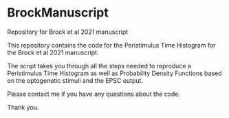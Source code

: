 # BrockManuscript
Repository for Brock et al 2021 manuscript

This repository contains the code for the Peristimulus Time Histogram for the Brock et al 2021 manuscript.

The script takes you through all the steps needed to reproduce a Peristimulus Time Histogram as well as Probability Density Functions based on the optogenetic stimuli and the EPSC output.

Please contact me if you have any questions about the code.

Thank you.
